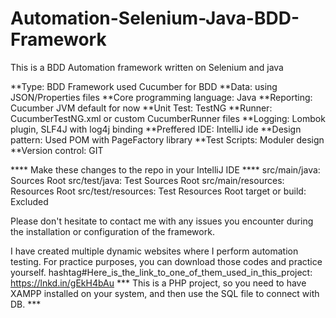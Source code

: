 # Automation-Selenium-Java-BDD-Framework
This is a BDD Automation framework written on Selenium and java

**Type: BDD Framework used Cucumber for BDD 
**Data: using JSON/Properties files
**Core programming language: Java
**Reporting: Cucumber JVM default for now
**Unit Test: TestNG
**Runner: CucumberTestNG.xml or custom CucumberRunner files
**Logging: Lombok plugin, SLF4J with log4j binding
**Preffered IDE: IntelliJ ide
**Design pattern: Used POM with PageFactory library
**Test Scripts: Moduler design
**Version control: GIT

**** Make these changes to the repo in your IntelliJ IDE ****
src/main/java: Sources Root
src/test/java: Test Sources Root
src/main/resources: Resources Root
src/test/resources: Test Resources Root
target or build: Excluded 

Please don't hesitate to contact me with any issues you encounter during the installation or configuration of the framework.

I have created multiple dynamic websites where I perform automation testing. For practice purposes, you can download those codes and practice yourself.
hashtag#Here_is_the_link_to_one_of_them_used_in_this_project: https://lnkd.in/gEkH4bAu
*** This is a PHP project, so you need to have XAMPP installed on your system, and then use the SQL file to connect with DB. ***